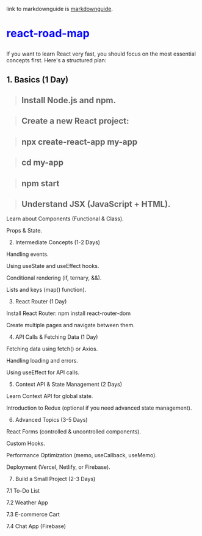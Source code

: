 
link to markdownguide is [markdownguide](https://www.markdownguide.org/basic-syntax/).

 # <p style="color:blue"> react-road-map </p>
If you want to learn React very fast, you should focus on the most essential concepts first. Here's a structured plan:

## 1. Basics (1 Day)

> ## Install Node.js and npm.

> ## Create a new React project:

> ## npx create-react-app my-app

> ## cd my-app

> ## npm start

> ## Understand **JSX** (JavaScript + HTML).

Learn about Components (Functional & Class).

Props & State.

2. Intermediate Concepts (1-2 Days)

Handling events.

Using useState and useEffect hooks.

Conditional rendering (if, ternary, &&).

Lists and keys (map() function).


3. React Router (1 Day)

Install React Router:
npm install react-router-dom

Create multiple pages and navigate between them.

4. API Calls & Fetching Data (1 Day)

Fetching data using fetch() or Axios.

Handling loading and errors.

Using useEffect for API calls.

5. Context API & State Management (2 Days)

Learn Context API for global state.

Introduction to Redux (optional if you need advanced state management).

6. Advanced Topics (3-5 Days)

React Forms (controlled & uncontrolled components).

Custom Hooks.

Performance Optimization (memo, useCallback, useMemo).

Deployment (Vercel, Netlify, or Firebase).

7. Build a Small Project (2-3 Days)

7.1 To-Do List

7.2 Weather App

7.3 E-commerce Cart

7.4 Chat App (Firebase)
